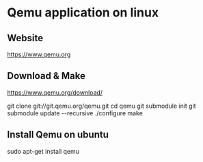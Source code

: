 Qemu application on linux
=====================================

Website
-------------------------------------------------------------------------------
https://www.qemu.org

Download & Make
-------------------------------------------------------------------------------
https://www.qemu.org/download/

git clone git://git.qemu.org/qemu.git
cd qemu
git submodule init
git submodule update --recursive
./configure
make 


Install Qemu on ubuntu
-------------------------------------------------------------------------------
sudo apt-get install qemu
